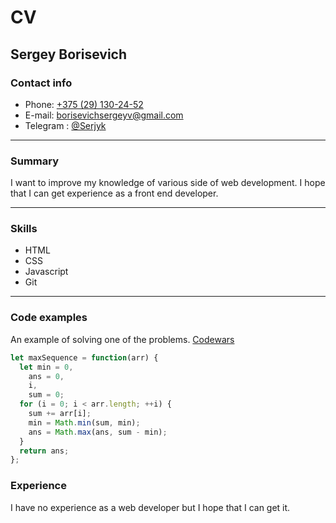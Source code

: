 # CV

## Sergey Borisevich

### Contact info

- Phone: [+375 (29) 130-24-52](tel:+375291302452)
- E-mail: [borisevichsergeyv@gmail.com](mailto:borisevichsergeyv@gmail.com)
- Telegram : [@Serjyk](https://t.me/Serjyk)

---

### Summary

I want to improve my knowledge of various side of web development.
I hope that I can get experience as а front end developer.

---

### Skills

- HTML
- CSS
- Javascript
- Git

---

### Code examples

An example of solving one of the problems.
[Codewars](https://www.codewars.com/kata/54521e9ec8e60bc4de000d6c/javascript)

```javascript
let maxSequence = function(arr) {
  let min = 0,
    ans = 0,
    i,
    sum = 0;
  for (i = 0; i < arr.length; ++i) {
    sum += arr[i];
    min = Math.min(sum, min);
    ans = Math.max(ans, sum - min);
  }
  return ans;
};
```

### Experience 

I have no experience as a web developer but I hope that I can get it.

